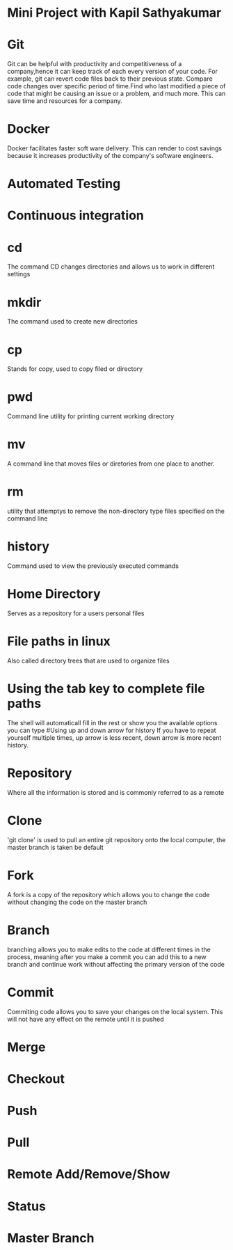 # Mini Project with Kapil Sathyakumar
# Git
Git can be helpful with productivity and competitiveness of a company,hence it can keep track of each every version of your code. For example, git can revert
code files back to their previous state. Compare code changes over specific period of time.Find who last modified a piece of code that might be causing an issue or a problem, and much more. This can save time and resources for a company.   
# Docker
Docker facilitates faster soft ware delivery. This can render to cost savings
because it increases productivity of the company's software engineers.
# Automated Testing
# Continuous integration

# cd
The command CD changes directories and allows us to work in different settings
# mkdir
The command used to create new directories
# cp
Stands for copy, used to copy filed or directory
# pwd
Command line utility for printing current working directory
# mv
A command line that moves files or diretories from one place to another.

# rm
utility that attemptys to remove the non-directory type files specified on the
command line
# history
Command used to view the previously executed commands
# Home Directory
Serves as a repository for a users personal files
# File paths in linux
Also called directory trees that are used to organize files
# Using the tab key to complete file paths
The shell will automaticall fill in the rest or show you the available options
you can type
#Using up and down arrow for history
If you have to repeat yourself multiple times, up arrow is less recent, down
arrow is more recent history.

# Repository
Where all the information is stored and is commonly referred to as a remote
# Clone
'git clone' is used to pull an entire git repository onto the local computer, the master branch is taken be default
# Fork
A fork is a copy of the repository which allows you to change the code without changing the code on the master branch
# Branch
branching allows you to make edits to the code at different times in the process, meaning after you make a commit you can add this to a new branch and continue work without affecting the primary version of the code 
# Commit
Commiting code allows you to save your changes on the local system. This will not have any effect on the remote until it is pushed
# Merge
# Checkout
# Push
# Pull
# Remote Add/Remove/Show
# Status
# Master Branch

